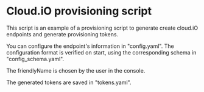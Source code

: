 # Cloud.iO provisioning script
This script is an example of a provisioning script to generate create cloud.iO endpoints and generate provisioning tokens.

You can configure the endpoint's information in "config.yaml". The configuration format is verified on start, using the corresponding schema in "config_schema.yaml".

The friendlyName is chosen by the user in the console.

The generated tokens are saved in "tokens.yaml".